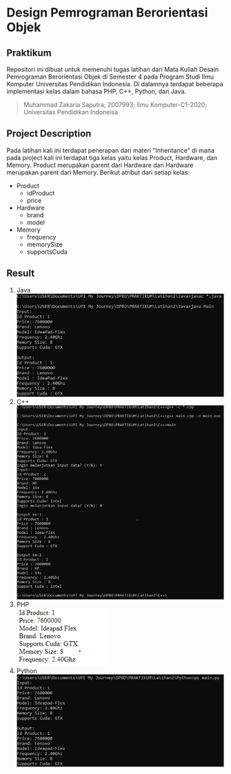 # Design Pemrograman Berorientasi Objek
## Praktikum
Repositori ini dibuat untuk memenuhi tugas latihan dari Mata Kuliah Desain Pemrograman Berorientasi Objek di Semester 4 pada Program Studi Ilmu Komputer Universitas Pendidikan Indonesia. Di dalamnya terdapat beberapa implementasi kelas dalam bahasa PHP, C++, Python, dan Java.
> Muhammad Zakaria Saputra; 2007993; Ilmu Komputer-C1-2020; Universitas Pendidikan Indoneisa
## Project Description
Pada latihan kali ini terdapat penerapan dari materi "Inheritance" di mana pada project kali ini terdapat tiga kelas yaitu kelas Product, Hardware, dan Memory. Product merupakan parent dari Hardware dan Hardware merupakan parent dari Memory. Berikut atribut dari setiap kelas:
* Product
  * idProduct
  * price
* Hardware
  * brand
  * model
* Memory
  * frequency
  * memorySize
  * supportsCuda
## Result
1. Java</br>
![SS Java](https://github.com/zakariasaputra/-LATIHAN2DPBO2022/blob/dd77af5fad731e7d9fe63c6bbd6b9221f3fce430/Latihan2/Screenshot%20Hasil/Java.png)
2. C++</br>
![SS C++](https://github.com/zakariasaputra/-LATIHAN2DPBO2022/blob/dd77af5fad731e7d9fe63c6bbd6b9221f3fce430/Latihan2/Screenshot%20Hasil/C++.png)
3. PHP</br>
![SS PHP](https://github.com/zakariasaputra/-LATIHAN2DPBO2022/blob/dd77af5fad731e7d9fe63c6bbd6b9221f3fce430/Latihan2/Screenshot%20Hasil/PHP.png)
4. Python</br>
![SS Py](https://github.com/zakariasaputra/-LATIHAN2DPBO2022/blob/dd77af5fad731e7d9fe63c6bbd6b9221f3fce430/Latihan2/Screenshot%20Hasil/Python.png)

